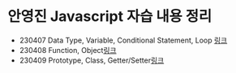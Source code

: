 # 안영진 Javascript 자습 내용 정리

- 230407 Data Type, Variable, Conditional Statement, Loop [링크](https://github.com/0gene68/JAVASCRIPT/tree/main/230407)
- 230408 Function, Object[링크](https://github.com/0gene68/JAVASCRIPT/tree/main/230408)
- 230409 Prototype, Class, Getter/Setter[링크](https://github.com/0gene68/JAVASCRIPT/tree/main/230409)